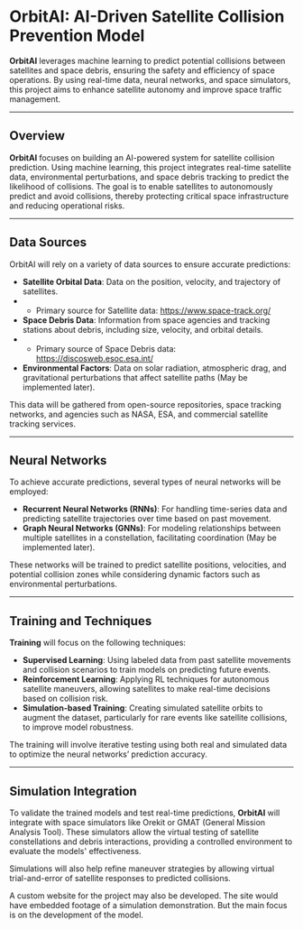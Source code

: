 # OrbitAI: AI-Driven Satellite Collision Prevention Model

**OrbitAI** leverages machine learning to predict potential collisions between satellites and space debris, ensuring the safety and efficiency of space operations. By using real-time data, neural networks, and space simulators, this project aims to enhance satellite autonomy and improve space traffic management.

---

## Overview

**OrbitAI** focuses on building an AI-powered system for satellite collision prediction. Using machine learning, this project integrates real-time satellite data, environmental perturbations, and space debris tracking to predict the likelihood of collisions. The goal is to enable satellites to autonomously predict and avoid collisions, thereby protecting critical space infrastructure and reducing operational risks.

---

## Data Sources

OrbitAI will rely on a variety of data sources to ensure accurate predictions:

- **Satellite Orbital Data**: Data on the position, velocity, and trajectory of satellites.
- - Primary source for Satellite data: https://www.space-track.org/
- **Space Debris Data**: Information from space agencies and tracking stations about debris, including size, velocity, and orbital details.
- - Primary source of Space Debris data: https://discosweb.esoc.esa.int/
- **Environmental Factors**: Data on solar radiation, atmospheric drag, and gravitational perturbations that affect satellite paths (May be implemented later).

This data will be gathered from open-source repositories, space tracking networks, and agencies such as NASA, ESA, and commercial satellite tracking services.

---

## Neural Networks

To achieve accurate predictions, several types of neural networks will be employed:

- **Recurrent Neural Networks (RNNs)**: For handling time-series data and predicting satellite trajectories over time based on past movement.
- **Graph Neural Networks (GNNs)**: For modeling relationships between multiple satellites in a constellation, facilitating coordination (May be implemented later).

These networks will be trained to predict satellite positions, velocities, and potential collision zones while considering dynamic factors such as environmental perturbations.

---

## Training and Techniques

**Training** will focus on the following techniques:

- **Supervised Learning**: Using labeled data from past satellite movements and collision scenarios to train models on predicting future events.
- **Reinforcement Learning**: Applying RL techniques for autonomous satellite maneuvers, allowing satellites to make real-time decisions based on collision risk.
- **Simulation-based Training**: Creating simulated satellite orbits to augment the dataset, particularly for rare events like satellite collisions, to improve model robustness.

The training will involve iterative testing using both real and simulated data to optimize the neural networks’ prediction accuracy.

---

## Simulation Integration

To validate the trained models and test real-time predictions, **OrbitAI** will integrate with space simulators like Orekit or GMAT (General Mission Analysis Tool). These simulators allow the virtual testing of satellite constellations and debris interactions, providing a controlled environment to evaluate the models' effectiveness.

Simulations will also help refine maneuver strategies by allowing virtual trial-and-error of satellite responses to predicted collisions.

A custom website for the project may also be developed. The site would have embedded footage of a simulation demonstration. But the main focus is on the development of the model.


